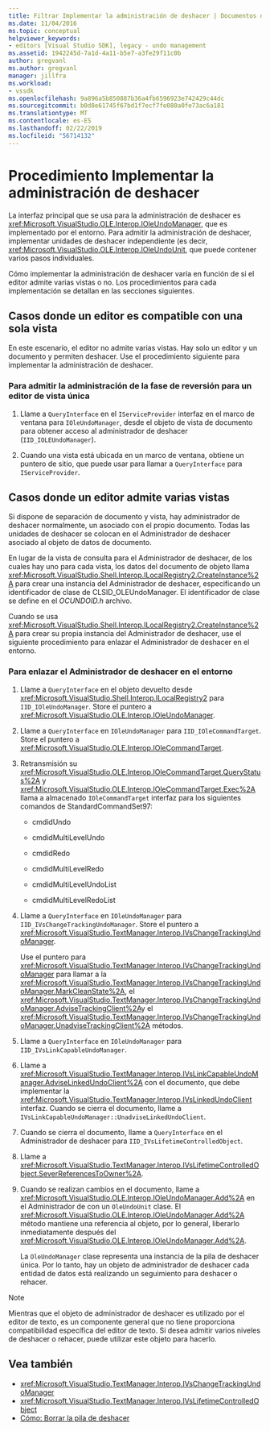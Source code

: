 ```yaml
---
title: Filtrar Implementar la administración de deshacer | Documentos de Microsoft
ms.date: 11/04/2016
ms.topic: conceptual
helpviewer_keywords:
- editors [Visual Studio SDK], legacy - undo management
ms.assetid: 1942245d-7a1d-4a11-b5e7-a3fe29f11c0b
author: gregvanl
ms.author: gregvanl
manager: jillfra
ms.workload:
- vssdk
ms.openlocfilehash: 9a896a5b850887b36a4fb6596923e742429c44dc
ms.sourcegitcommit: b0d8e61745f67bd1f7ecf7fe080a0fe73ac6a181
ms.translationtype: MT
ms.contentlocale: es-ES
ms.lasthandoff: 02/22/2019
ms.locfileid: "56714132"
---
```

# <a name="how-to-implement-undo-management"></a>Procedimiento Implementar la administración de deshacer
La interfaz principal que se usa para la administración de deshacer es <xref:Microsoft.VisualStudio.OLE.Interop.IOleUndoManager>, que es implementado por el entorno. Para admitir la administración de deshacer, implementar unidades de deshacer independiente (es decir, <xref:Microsoft.VisualStudio.OLE.Interop.IOleUndoUnit>, que puede contener varios pasos individuales.

 Cómo implementar la administración de deshacer varía en función de si el editor admite varias vistas o no. Los procedimientos para cada implementación se detallan en las secciones siguientes.

## <a name="cases-where-an-editor-supports-a-single-view"></a>Casos donde un editor es compatible con una sola vista
 En este escenario, el editor no admite varias vistas. Hay solo un editor y un documento y permiten deshacer. Use el procedimiento siguiente para implementar la administración de deshacer.

### <a name="to-support-undo-management-for-a-single-view-editor"></a>Para admitir la administración de la fase de reversión para un editor de vista única

1.  Llame a `QueryInterface` en el `IServiceProvider` interfaz en el marco de ventana para `IOleUndoManager`, desde el objeto de vista de documento para obtener acceso al administrador de deshacer (`IID_IOLEUndoManager`).

2.  Cuando una vista está ubicada en un marco de ventana, obtiene un puntero de sitio, que puede usar para llamar a `QueryInterface` para `IServiceProvider`.

## <a name="cases-where-an-editor-supports-multiple-views"></a>Casos donde un editor admite varias vistas
 Si dispone de separación de documento y vista, hay administrador de deshacer normalmente, un asociado con el propio documento. Todas las unidades de deshacer se colocan en el Administrador de deshacer asociado al objeto de datos de documento.

 En lugar de la vista de consulta para el Administrador de deshacer, de los cuales hay uno para cada vista, los datos del documento de objeto llama <xref:Microsoft.VisualStudio.Shell.Interop.ILocalRegistry2.CreateInstance%2A> para crear una instancia del Administrador de deshacer, especificando un identificador de clase de CLSID_OLEUndoManager. El identificador de clase se define en el *OCUNDOID.h* archivo.

 Cuando se usa <xref:Microsoft.VisualStudio.Shell.Interop.ILocalRegistry2.CreateInstance%2A> para crear su propia instancia del Administrador de deshacer, use el siguiente procedimiento para enlazar el Administrador de deshacer en el entorno.

### <a name="to-hook-your-undo-manager-into-the-environment"></a>Para enlazar el Administrador de deshacer en el entorno

1. Llame a `QueryInterface` en el objeto devuelto desde <xref:Microsoft.VisualStudio.Shell.Interop.ILocalRegistry2> para `IID_IOleUndoManager`. Store el puntero a <xref:Microsoft.VisualStudio.OLE.Interop.IOleUndoManager>.

2. Llame a `QueryInterface` en `IOleUndoManager` para `IID_IOleCommandTarget`. Store el puntero a <xref:Microsoft.VisualStudio.OLE.Interop.IOleCommandTarget>.

3. Retransmisión su <xref:Microsoft.VisualStudio.OLE.Interop.IOleCommandTarget.QueryStatus%2A> y <xref:Microsoft.VisualStudio.OLE.Interop.IOleCommandTarget.Exec%2A> llama a almacenado `IOleCommandTarget` interfaz para los siguientes comandos de StandardCommandSet97:

   -   cmdidUndo

   -   cmdidMultiLevelUndo

   -   cmdidRedo

   -   cmdidMultiLevelRedo

   -   cmdidMultiLevelUndoList

   -   cmdidMultiLevelRedoList

4. Llame a `QueryInterface` en `IOleUndoManager` para `IID_IVsChangeTrackingUndoManager`. Store el puntero a <xref:Microsoft.VisualStudio.TextManager.Interop.IVsChangeTrackingUndoManager>.

    Use el puntero para <xref:Microsoft.VisualStudio.TextManager.Interop.IVsChangeTrackingUndoManager> para llamar a la <xref:Microsoft.VisualStudio.TextManager.Interop.IVsChangeTrackingUndoManager.MarkCleanState%2A>, el <xref:Microsoft.VisualStudio.TextManager.Interop.IVsChangeTrackingUndoManager.AdviseTrackingClient%2A>y el <xref:Microsoft.VisualStudio.TextManager.Interop.IVsChangeTrackingUndoManager.UnadviseTrackingClient%2A> métodos.

5. Llame a `QueryInterface` en `IOleUndoManager` para `IID_IVsLinkCapableUndoManager`.

6. Llame a <xref:Microsoft.VisualStudio.TextManager.Interop.IVsLinkCapableUndoManager.AdviseLinkedUndoClient%2A> con el documento, que debe implementar la <xref:Microsoft.VisualStudio.TextManager.Interop.IVsLinkedUndoClient> interfaz. Cuando se cierra el documento, llame a `IVsLinkCapableUndoManager::UnadviseLinkedUndoClient`.

7. Cuando se cierra el documento, llame a `QueryInterface` en el Administrador de deshacer para `IID_IVsLifetimeControlledObject`.

8. Llame a <xref:Microsoft.VisualStudio.TextManager.Interop.IVsLifetimeControlledObject.SeverReferencesToOwner%2A>.

9. Cuando se realizan cambios en el documento, llame a <xref:Microsoft.VisualStudio.OLE.Interop.IOleUndoManager.Add%2A> en el Administrador de con un `OleUndoUnit` clase. El <xref:Microsoft.VisualStudio.OLE.Interop.IOleUndoManager.Add%2A> método mantiene una referencia al objeto, por lo general, liberarlo inmediatamente después del <xref:Microsoft.VisualStudio.OLE.Interop.IOleUndoManager.Add%2A>.

   La `OleUndoManager` clase representa una instancia de la pila de deshacer única. Por lo tanto, hay un objeto de administrador de deshacer cada entidad de datos está realizando un seguimiento para deshacer o rehacer.

> [!NOTE]
>  Mientras que el objeto de administrador de deshacer es utilizado por el editor de texto, es un componente general que no tiene proporciona compatibilidad específica del editor de texto. Si desea admitir varios niveles de deshacer o rehacer, puede utilizar este objeto para hacerlo.

## <a name="see-also"></a>Vea también
- <xref:Microsoft.VisualStudio.TextManager.Interop.IVsChangeTrackingUndoManager>
- <xref:Microsoft.VisualStudio.TextManager.Interop.IVsLifetimeControlledObject>
- [Cómo: Borrar la pila de deshacer](../extensibility/how-to-clear-the-undo-stack.md)